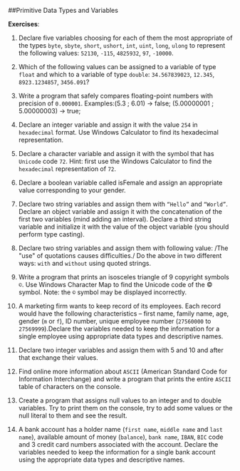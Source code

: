##Primitive Data Types and Variables

**Exercises**:

01. Declare five variables choosing for each of them the most appropriate of the types
``byte``, ``sbyte``, ``short``, ``ushort``, ``int``, ``uint``, ``long``, ``ulong`` to represent the following values: ``52130``, ``-115``, ``4825932``, ``97``, ``-10000``.

02. Which of the following values can be assigned to a variable of type ``float`` and which to a variable of type ``double``:
``34.567839023``, ``12.345``, ``8923.1234857``, ``3456.091``?

03. Write a program that safely compares floating-point numbers with precision of ``0.000001``.
Examples:(5.3 ; 6.01) -> false;  (5.00000001 ; 5.00000003) -> true;

04. Declare an integer variable and assign it with the value ``254`` in ``hexadecimal`` format. Use Windows Calculator to find its hexadecimal representation.

05. Declare a character variable and assign it with the symbol that has ``Unicode`` code ``72``. Hint: first use
the Windows Calculator to find the ``hexadecimal`` representation of ``72``.

06. Declare a boolean variable called isFemale and assign an appropriate value corresponding to your gender.

07. Declare two string variables and assign them with ``“Hello”`` and ``“World”``. Declare an object variable and
assign it with the concatenation of the first two variables (mind adding an interval). Declare a third string variable
and initialize it with the value of the object variable (you should perform type casting).

08. Declare two string variables and assign them with following value:
/The "use" of quotations causes difficulties./
Do the above in two different ways: ``with`` and ``without`` using quoted strings.

09. Write a program that prints an isosceles triangle of 9 copyright symbols ``©``. Use Windows Character Map
to find the Unicode code of the © symbol. Note: the ``©`` symbol may be displayed incorrectly.

10. A marketing firm wants to keep record of its employees. Each record would have the following characteristics
– first name, family name, age, gender (``m`` or ``f``), ID number, unique employee number (``27560000`` to ``27569999``).Declare the variables needed to keep the information for a single employee using appropriate data types and descriptive names.

11. Declare  two integer variables and assign them with 5 and 10 and after that exchange their values.

12. Find online more information about ``ASCII`` (American Standard Code for Information Interchange) and
write a program that prints the entire ``ASCII`` table of characters on the console.

13. Create a program that assigns null values to an integer and to double variables. Try to print them on the console,
try to add some values or the null literal to them and see the result.

14. A bank account has a holder name (``first name``, ``middle name`` and ``last name``), available amount of money (``balance``),
``bank name``, ``IBAN``, ``BIC`` code and 3 credit card numbers associated with the account. Declare the variables needed to keep the information for a single bank account using the appropriate data types and descriptive names.
